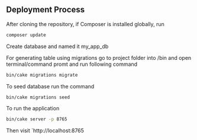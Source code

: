 
## Deployment Process

After cloning the repository, if Composer is installed globally, run

```bash
composer update
```

Create database and named it my_app_db

For generating table using migrations go to project folder into /bin and open terminal/command promt and run following command

```bash
bin/cake migrations migrate
```

To seed database run the command

```bash
bin/cake migrations seed
```
To  run the application 

```bash
bin/cake server -p 8765
```

Then visit `http://localhost:8765


